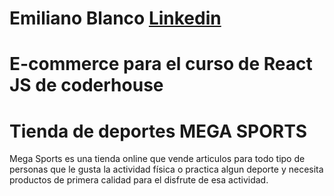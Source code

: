 # Emiliano Blanco [Linkedin](www.linkedin.com/in/emiliano-blanco)
# E-commerce para el curso de React JS de coderhouse
# Tienda de deportes MEGA SPORTS
Mega Sports es una tienda online que vende articulos para todo tipo de personas que le gusta la actividad física o practica algun deporte y necesita productos de primera calidad para el disfrute de esa actividad.

